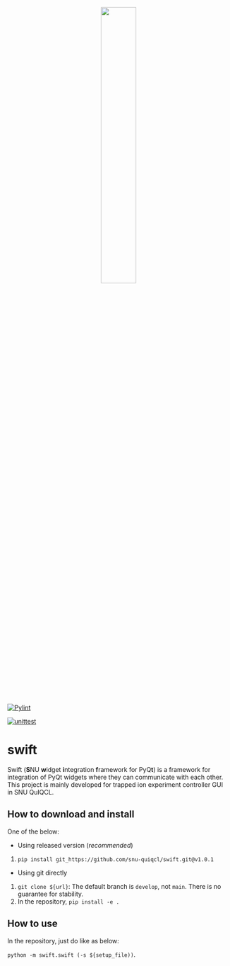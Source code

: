 <p align="center">
  <img src = "https://user-images.githubusercontent.com/65724072/235059956-6531f005-9a70-4b52-8d0c-c4477b96336f.svg" width="40%" height="40%">
</p>

[![Pylint](https://github.com/snu-quiqcl/swift/actions/workflows/pylint.yml/badge.svg)](https://github.com/snu-quiqcl/swift/actions/workflows/pylint.yml)

[![unittest](https://github.com/snu-quiqcl/swift/actions/workflows/unittest.yml/badge.svg)](https://github.com/snu-quiqcl/swift/actions/workflows/unittest.yml)

# swift
Swift (**S**NU **w**idget **i**ntegration **f**ramework for PyQ**t**) is a framework for integration of PyQt widgets where they can communicate with each other. This project is mainly developed for trapped ion experiment controller GUI in SNU QuIQCL.

## How to download and install
One of the below:
- Using released version (_recommended_)
1. `pip install git_https://github.com/snu-quiqcl/swift.git@v1.0.1`

- Using git directly
1. `git clone ${url}`: The default branch is `develop`, not `main`. There is no guarantee for stability.
2. In the repository, `pip install -e .`

## How to use
In the repository, just do like as below:

`python -m swift.swift (-s ${setup_file))`.
